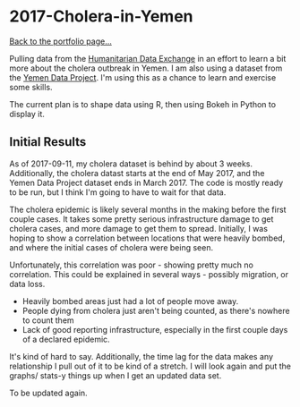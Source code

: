 # 2017-Cholera-in-Yemen

[Back to the portfolio page...](https://marialma.github.io/)

Pulling data from the [Humanitarian Data Exchange](https://data.humdata.org/dataset/yemen-cholera-outbreak-daily-epidemiology-update) in an effort to learn a bit more about the cholera outbreak in Yemen. I am also using a dataset from the [Yemen Data Project](http://yemendataproject.org). I'm using this as a chance to learn and exercise some skills. 

The current plan is to shape data using R, then using Bokeh in Python to display it. 

## Initial Results
As of 2017-09-11, my cholera dataset is behind by about 3 weeks. Additionally, the cholera datast starts at the end of May 2017, and the Yemen Data Project dataset ends in March 2017. The code is mostly ready to be run, but I think I'm going to have to wait for that data. 

The cholera epidemic is likely several months in the making before the first couple cases. It takes some pretty serious infrastructure damage to get cholera cases, and more damage to get them to spread. Initially, I was hoping to show a correlation between locations that were heavily bombed, and where the initial cases of cholera were being seen. 

Unfortunately, this correlation was poor - showing pretty much no correlation. This could be explained in several ways - possibly migration, or data loss. 
* Heavily bombed areas just had a lot of people move away. 
* People dying from cholera just aren't being counted, as there's nowhere to count them
* Lack of good reporting infrastructure, especially in the first couple days of a declared epidemic. 

It's kind of hard to say. Additionally, the time lag for the data makes any relationship I pull out of it to be kind of a stretch. I will look again and put the graphs/ stats-y things up when I get an updated data set. 

To be updated again. 